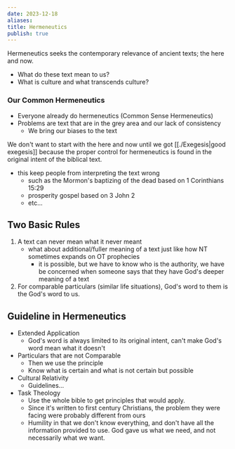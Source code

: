 ```yaml
---
date: 2023-12-18
aliases: 
title: Hermeneutics
publish: true
---
```

Hermeneutics seeks the contemporary relevance of ancient texts; the here and now.
* What do these text mean to us?
* What is culture and what transcends culture?

### Our Common Hermeneutics
* Everyone already do hermeneutics (Common Sense Hermeneutics)
* Problems are text that are in the grey area and our lack of consistency
	* We bring our biases to the text

We don't want to start with the here and now until we got [[./Exegesis|good exegesis]] because the proper control for hermeneutics is found in the original intent of the biblical text.

* this keep people from interpreting the text wrong
    * such as the Mormon's baptizing of the dead based on 1 Corinthians 15:29
    * prosperity gospel based on 3 John 2
    * etc...

## Two Basic Rules
1. A text can never mean what it never meant
    * what about additional/fuller meaning of a text just like how NT sometimes expands on OT prophecies
        * it is possible, but we have to know who is the authority, we have be concerned when someone says that they have God's deeper meaning of a text
2. For comparable particulars (similar life situations), God's word to them is the God's word to us.

## Guideline in Hermeneutics
- Extended Application
	- God's word is always limited to its original intent, can't make God's word mean what it doesn't
- Particulars that are not Comparable
	- Then we use the principle
	- Know what is certain and what is not certain but possible
- Cultural Relativity
	- Guidelines...
- Task Theology
	- Use the whole bible to get principles that would apply.
	- Since it's written to first century Christians, the problem they were facing were probably different from ours
	- Humility in that we don't know everything, and don't have all the information provided to use. God gave us what we need, and not necessarily what we want.

